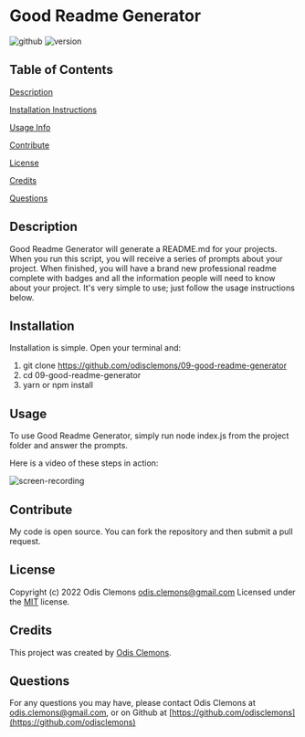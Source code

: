# Good Readme Generator
  ![github](https://img.shields.io/badge/license-MIT-green) ![version](https://img.shields.io/badge/version-1.0.0-orange)

  ## Table of Contents
  >
  [Description](#description)

  [Installation Instructions](#installation)

  [Usage Info](#usage)

  [Contribute](#contribute)

  
  [License](#license)

  [Credits](#credits)

  [Questions](#questions)
  

  
  ## Description
Good Readme Generator will generate a README.md for your projects.  When you run this script, you will receive a series of prompts about your project.  When finished, you will have a brand new professional readme complete with badges and all the information people will need to know about your project.   It's very simple to use; just follow the usage instructions below.



  ## Installation
Installation is simple.  Open your terminal and:
1) git clone https://github.com/odisclemons/09-good-readme-generator
2) cd 09-good-readme-generator
3) yarn or npm install



  ## Usage
To use Good Readme Generator, simply run node index.js from the project folder and answer the prompts.

Here is a video of these steps in action:

![screen-recording](./assets/screencast.gif)


  ## Contribute
My code is open source.  You can fork the repository and then submit a pull request.



  
  ## License

Copyright (c) 2022 Odis Clemons odis.clemons@gmail.com Licensed under the [MIT](https://api.github.com/licenses/mit) license.

  ## Credits
This project was created by [Odis Clemons](https://odisclemons.com).



  ## Questions
For any questions you may have, please contact Odis Clemons at [odis.clemons@gmail.com](mailto://odis.clemons@gmail.com), or on Github at [https://github.com/odisclemons](https://github.com/odisclemons)
  